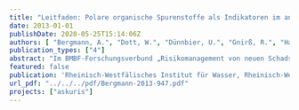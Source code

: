 ```yaml
---
title: "Leitfaden: Polare organische Spurenstoffe als Indikatoren im anthropogen beeinflussten Wasserkreislauf"
date: 2013-01-01
publishDate: 2020-05-25T15:14:06Z
authors: [ "Bergmann, A.", "Dott, W.", "Dünnbier, U.", "Gnirß, R.", "Haist-Gulde, B.", "Hamscher, G.", "Jekel, M.", "Letzel, M.", "Licha, T.", "Lyko, S.", "miehe", "Reemtsma, T.", "Sacher, F.", "Scheurer, M.", "Schmidt, C." ]
publication_types: ["4"]
abstract: "Im BMBF-Forschungsverbund „Risikomanagement von neuen Schadstoffen und Krankheitserregern im Wasserkreislauf (RiSKWa)“ wurde die Definition von „Indikatorsubstanzen“ als ein interessantes Querschnittsthema identifiziert. Es wurde dazu eine Arbeitsgruppe gebildet, die sich die Aufgabe stellte, einen Leitfaden zur Zweckbestimmung, Auswahl, Bedeutung und Interpretation von polaren organischen spurenstoffen als chemische Indikatoren zu verfassen. Mit Hilfe der Indikatoren sollten insbesondere anthropogene Veränderungen der Wasserqualität erkennbar sein, sowie natürliche Prozesse und technische Aufbereitungsverfahren überwacht und gesteuert werden können. Diese Indikatoren dienen nicht der Bewertung der Wasserqualität. Mögliche Anwender sind die Bearbeiter in den Verbundvorhaben des RiSKWa-Programms und in weiteren Vorhaben in den Bundesländern, die sich mit Spurenstoffen befassen, Fachbehörden, Forschungseinrichtungen, Wasserlabors der Trinkwasserversorgung und Abwasserreinigung und Ingenieurfirmen, die wassertechnologische Themen der Spurenstoffentfernung bearbeiten. Einen Überblick über mögliche Quellen, Eintragspfade und Barrieren im Wasserbereich zeigt die folgende Abbildung aus dem Bericht eines DECHEMA-Arbeitsausschusses „Pfad- und wirkungsspezifische Indikatorsysteme für Wasser- und Bodensysteme“ (Leitung: W. Dott). Dieser Leitfaden wird dabei sehr wesentliche Teile des dargestellten Systems behandeln."
featured: false
publication: 'Rheinisch-Westfälisches Institut für Wasser, Rheinisch-Westfälische Technische Hochschule Aachen, Universitätsklinikum Aachen, Berliner Wasserbetriebe, DVGW-Technologiezentrum Wasser Karlsruhe, Justus-Liebig-Universität Gießen, Technische Universität Berlin, Bayerisches Landesamt für Umwelt, Georg-August Universität Göttingen, EGLV - Emschergenossenschaft und Lippeverband, Kompetenzzentrum Wasser Berlin gGmbH, Helmholtz-Zentrum für Umweltforschung – UFZ, RheinEnergie AG'
url_pdf: "../../../pdf/Bergmann-2013-947.pdf"
projects: ["askuris"]
---
```


